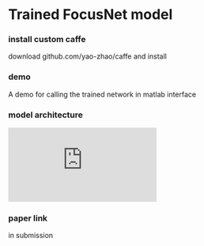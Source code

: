 # Trained FocusNet model

### install custom caffe
download github.com/yao-zhao/caffe and install

### demo
A demo for calling the trained network in matlab interface

### model architecture
![alt text](https://github.com/yao-zhao/FocusNet/drawnet.pdf "Network Architecture")

### paper link
in submission
